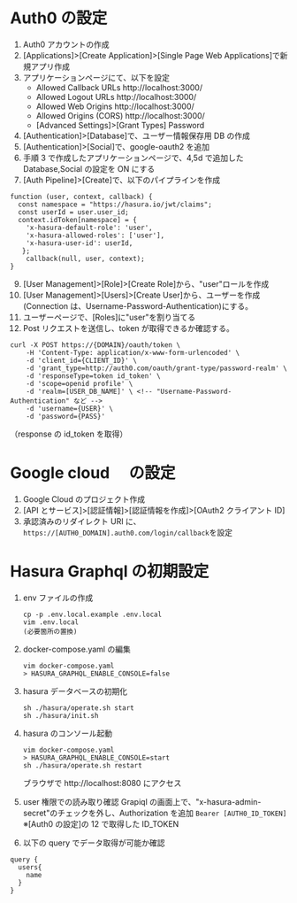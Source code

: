# Auth0 の設定

1. Auth0 アカウントの作成
2. [Applications]>[Create Application]>[Single Page Web Applications]で新規アプリ作成
3. アプリケーションページにて、以下を設定
   - Allowed Callback URLs
     http://localhost:3000/
   - Allowed Logout URLs
     http://localhost:3000/
   - Allowed Web Origins
     http://localhost:3000/
   - Allowed Origins (CORS)
     http://localhost:3000/
   - [Advanced Settings]>[Grant Types]
     Password
4. [Authentication]>[Database]で、ユーザー情報保存用 DB の作成
5. [Authentication]>[Social]で、google-oauth2 を追加
6. 手順 3 で作成したアプリケーションページで、4,5d で追加した Database,Social の設定を ON にする
7. [Auth Pipeline]>[Create]で、以下のパイプラインを作成

```
function (user, context, callback) {
  const namespace = "https://hasura.io/jwt/claims";
  const userId = user.user_id;
  context.idToken[namespace] = {
    'x-hasura-default-role': 'user',
    'x-hasura-allowed-roles': ['user'],
    'x-hasura-user-id': userId,
   };
	callback(null, user, context);
}
```

9. [User Management]>[Role]>[Create Role]から、"user"ロールを作成
10. [User Management]>[Users]>[Create User]から、ユーザーを作成(Connection は、Username-Password-Authentication)にする。
11. ユーザーページで、[Roles]に"user"を割り当てる
12. Post リクエストを送信し、token が取得できるか確認する。

```
curl -X POST https://{DOMAIN}/oauth/token \
    -H 'Content-Type: application/x-www-form-urlencoded' \
    -d 'client_id={CLIENT_ID}' \
    -d 'grant_type=http://auth0.com/oauth/grant-type/password-realm' \
    -d 'responseType=token id_token' \
    -d 'scope=openid profile' \
    -d 'realm=[USER_DB_NAME]' \ <!-- "Username-Password-Authentication" など -->
    -d 'username={USER}' \
    -d 'password={PASS}'
```

（response の id_token を取得）

# Google cloud 　の設定

1. Google Cloud のプロジェクト作成
2. [API とサービス]>[認証情報]>[認証情報を作成]>[OAuth2 クライアント ID]
3. 承認済みのリダイレクト URI に、`https://[AUTH0_DOMAIN].auth0.com/login/callback`を設定

# Hasura Graphql の初期設定

1. env ファイルの作成

   ```
   cp -p .env.local.example .env.local
   vim .env.local
   (必要箇所の置換)
   ```

2. docker-compose.yaml の編集

   ```
   vim docker-compose.yaml
   > HASURA_GRAPHQL_ENABLE_CONSOLE=false
   ```

3. hasura データベースの初期化

   ```
   sh ./hasura/operate.sh start
   sh ./hasura/init.sh
   ```

4. hasura のコンソール起動

   ```
   vim docker-compose.yaml
   > HASURA_GRAPHQL_ENABLE_CONSOLE=start
   sh ./hasura/operate.sh restart
   ```

   ブラウザで http://localhost:8080 にアクセス

5. user 権限での読み取り確認
   Grapiql の画面上で、"x-hasura-admin-secret"のチェックを外し、Authorization を追加
   `Bearer [AUTH0_ID_TOKEN]`
   ※[Auth0 の設定]の 12 で取得した ID_TOKEN

6. 以下の query でデータ取得が可能か確認

```
query {
  users{
    name
  }
}
```
